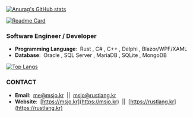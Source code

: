  [![Anurag's GitHub stats](https://github-readme-stats.vercel.app/api?username=DebugJO)](https://github.com/anuraghazra/github-readme-stats)
 
 [![Readme Card](https://github-readme-stats.vercel.app/api/pin/?username=DebugJO&repo=HeeyamHD)](https://github.com/anuraghazra/github-readme-stats)
 
### Software Engineer / Developer

* **Programming Language**:&nbsp; Rust , C# , C++ , Delphi , Blazor/WPF/XAML
* **Database**:&nbsp; Oracle , SQL Server , MariaDB , SQLite , MongoDB

 [![Top Langs](https://github-readme-stats.vercel.app/api/top-langs/?username=DebugJO&layout=compact)](https://github.com/anuraghazra/github-readme-stats)

### CONTACT
* **Email**:&nbsp; me@msjo.kr &nbsp;||&nbsp; msjo@rustlang.kr
* **Website**:&nbsp; [https://msjo.kr](https://msjo.kr) &nbsp;||&nbsp; [https://rustlang.kr](https://rustlang.kr)
